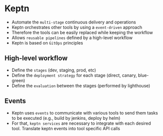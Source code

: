 # Keptn

- Automate the `multi-stage` continuous delivery and operations
- Keptn orchestrates other tools by using a `event-driven` approach
- Therefore the tools can be easily replaced while keeping the workflow
- Allows `reusable pipelines` defined by a high-level workflow
- Keptn is based on `GitOps` principles

## High-level workflow

- Define the `stages` (dev, staging, prod, etc)
- Define the `deployment strategy` for each stage (direct, canary, blue-green)
- Define the `evaluation` between the stages (performed by lighthouse)

## Events

- Keptn uses `events` to communicate with various tools to send them tasks to be executed (e.g., build by jenkins, deploy by helm)
- For that, `keptn services` are necessary to integrate with each desired tool. Translate keptn events into tool specific API calls
